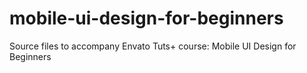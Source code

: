 # mobile-ui-design-for-beginners
Source files to accompany Envato Tuts+ course: Mobile UI Design for Beginners

